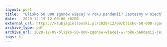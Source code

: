 ```yaml
---
layout: post
title:  "Blisko 50 000 zgonów więcej w roku pandemii? Jesteśmy w niechlubnym gronie europejskich liderów [WYKRESY]"
date:   2020-12-19 12:00:00 +0200
external_url: https://klubjagiellonski.pl/2020/12/09/blisko-50-000-zgonow-wiecej-w-roku-pandemii-jestesmy-w-niechlubnym-gronie-europejskich-liderow-wykresy/
archive_type: pdf
archive_url: 2020-12-09-blisko-50-000-zgonow-wiecej-w-roku-pandemii-jestesmy-w-niechlubnym-gronie-europejskich-liderow-wykresy.pdf
tags: kj
---
```

